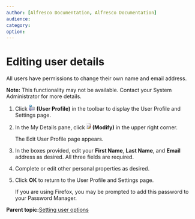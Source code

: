 ```yaml
---
author: [Alfresco Documentation, Alfresco Documentation]
audience: 
category: 
option: 
---
```


# Editing user details

All users have permissions to change their own name and email address.

**Note:** This functionality may not be available. Contact your System Administrator for more details.

1.  Click ![User Profile](../images/im-user-options.png) **\(User Profile\)** in the toolbar to display the User Profile and Settings page.

2.  In the My Details pane, click ![Modify](../images/im-changecategory.png) **\(Modify\)** in the upper right corner.

    The Edit User Profile page appears.

3.  In the boxes provided, edit your **First Name**, **Last Name**, and **Email** address as desired. All three fields are required.

4.  Complete or edit other personal properties as desired.

5.  Click **OK** to return to the User Profile and Settings page.

    If you are using Firefox, you may be prompted to add this password to your Password Manager.


**Parent topic:**[Setting user options](../concepts/cuh-options.md)

